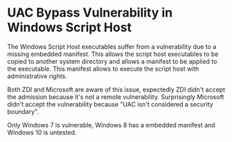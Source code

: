 

# UAC Bypass Vulnerability in Windows Script Host

The Windows Script Host executables suffer from a vulnerability due to a missing embedded manifest. This allows the script host executables to be copied to another system directory and allows a manifest to be applied to the executable. This manifest allows to execute the script host with administrative rights. 

Both ZDI and Microsoft are aware of this issue, expectedly ZDI didn't accept the admission because it's not a remote vulnerability. Surprisingly Microsoft didn't accept the vulnerability because "UAC isn't considered a security boundary".

Only Windows 7 is vulnerable, Windows 8 has a embedded manifest and Windows 10 is untested.
